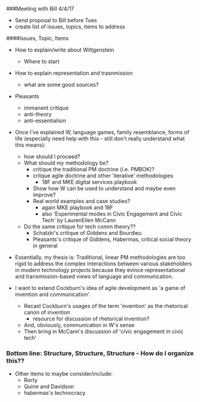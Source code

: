 ###Meeting with Bill 4/4/17

 - Send proposal to Bill before Tues
 - create list of issues, topics, items to address


####Issues, Topic, Items

 - How to explain/write about Wittgenstein
	 - Where to start
 - How to explain representation and trasnmission
	 - what are some good sources?
 - Pleasants 
	 - immanent critique
	 -  anti-theory
	 - anti-essentialism
 - Once I've explained W, language games, family resemblance, forms of life (especially need help with this - still don't really understand what this means): 
	 - how should I proceed?
	 - What should my methodology be?
		 - critique the traditional PM doctrine (i.e. PMBOK)?
		 - critque agile doctrine and other 'iterative' methodologies
			 - 18F and MKE digital services playbook
		 - Show how W can be used to understand and maybe even improve?
		 - Real world examples and case studies?
			 - again MKE playbook and 18F
			 - also 'Experimental modes in Civic Engagement and Civic Tech' by LaurenEllen McCann
	 - Do the same critique for tech comm theory??
		 - Schatzki's critique of Giddens and Bourdieu
		 - Pleasants's critique of Giddens, Habermas, critical social theory in general 
	

 
 - Essentially, my thesis is: Traditional, linear PM methodologies are too rigid to address the complex interactions between various stakeholders in modern technology projects because they evince representational and transmission-based views of language and communication.
 - I want to extend Cockburn's idea of agile development as 'a game of invention and communication'.
	 - Recast Cockburn's usages of the term 'invention' as the rhetorical canon of invention
		 - resource for discussion of rhetorical invention?
	 - And, obviously, communication in W's sense
	 - Then bring in McCann's discussion of 'civic engagement in civic tech'
 
 ### Bottom line: **Structure, Structure, Structure** - How do I organize this??


 - Other items to maybe consider/include:
	 - Rorty
	 - Quine and Davidson
	 - habermas's technocracy
	